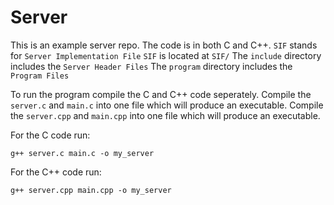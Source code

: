 # Server
This is an example server repo. The code is in both C and C++.
`SIF` stands for `Server Implementation File`
`SIF` is located at `SIF/`
The `include` directory includes the `Server Header Files` 
The `program` directory includes the `Program Files`

To run the program compile the C and C++ code seperately. Compile the `server.c` and `main.c` into one file which will produce an executable. Compile the `server.cpp` and `main.cpp` into one file which will produce an executable.

For the C code run:
````
g++ server.c main.c -o my_server
````
For the C++ code run:
````
g++ server.cpp main.cpp -o my_server
````
